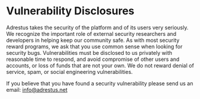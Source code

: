 # Vulnerability Disclosures

Adrestus takes the security of the platform and of its users very seriously. We recognize the important role of external
security researchers and developers in helping keep our community safe. As with most security reward programs, we ask
that you use common sense when looking for security bugs. Vulnerabilities must be disclosed to us privately with
reasonable time to respond, and avoid compromise of other users and accounts, or loss of funds that are not your own. We
do not reward denial of service, spam, or social engineering vulnerabilities.

If you believe that you have found a security vulnerability please send us an email:
info@adrestus.net